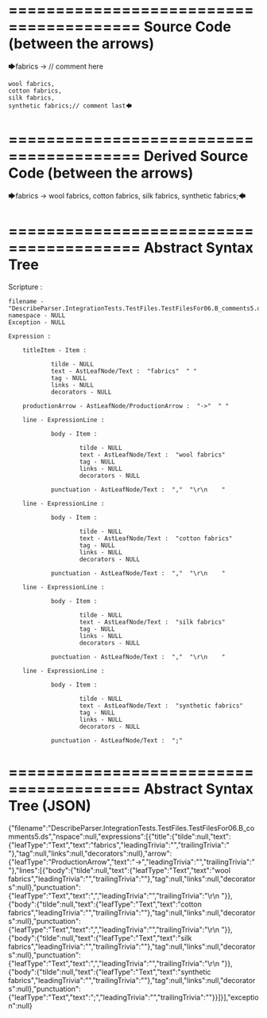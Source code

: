 ========================================
Source Code (between the arrows)
========================================

🡆fabrics -> // comment here

    wool fabrics,
    cotton fabrics,
    silk fabrics,
    synthetic fabrics;// comment last🡄

========================================
Derived Source Code (between the arrows)
========================================

🡆fabrics -> wool fabrics,
    cotton fabrics,
    silk fabrics,
    synthetic fabrics;🡄

========================================
Abstract Syntax Tree
========================================

Scripture : 

    filename - "DescribeParser.IntegrationTests.TestFiles.TestFilesFor06.B_comments5.ds"
    namespace - NULL
    Exception - NULL

    Expression : 
    
        titleItem - Item : 
            
                tilde - NULL
                text - AstLeafNode/Text :  "fabrics"  " "
                tag - NULL
                links - NULL
                decorators - NULL
            
        productionArrow - AstLeafNode/ProductionArrow :  "->"  " "
    
        line - ExpressionLine : 
            
                body - Item : 
                    
                        tilde - NULL
                        text - AstLeafNode/Text :  "wool fabrics" 
                        tag - NULL
                        links - NULL
                        decorators - NULL
                    
                punctuation - AstLeafNode/Text :  ","  "\r\n    "
            
        line - ExpressionLine : 
            
                body - Item : 
                    
                        tilde - NULL
                        text - AstLeafNode/Text :  "cotton fabrics" 
                        tag - NULL
                        links - NULL
                        decorators - NULL
                    
                punctuation - AstLeafNode/Text :  ","  "\r\n    "
            
        line - ExpressionLine : 
            
                body - Item : 
                    
                        tilde - NULL
                        text - AstLeafNode/Text :  "silk fabrics" 
                        tag - NULL
                        links - NULL
                        decorators - NULL
                    
                punctuation - AstLeafNode/Text :  ","  "\r\n    "
            
        line - ExpressionLine : 
            
                body - Item : 
                    
                        tilde - NULL
                        text - AstLeafNode/Text :  "synthetic fabrics" 
                        tag - NULL
                        links - NULL
                        decorators - NULL
                    
                punctuation - AstLeafNode/Text :  ";" 
            
    
========================================
Abstract Syntax Tree (JSON)
========================================

{"filename":"DescribeParser.IntegrationTests.TestFiles.TestFilesFor06.B_comments5.ds","nspace":null,"expressions":[{"title":{"tilde":null,"text":{"leafType":"Text","text":"fabrics","leadingTrivia":"","trailingTrivia":" "},"tag":null,"links":null,"decorators":null},"arrow":{"leafType":"ProductionArrow","text":"->","leadingTrivia":"","trailingTrivia":" "},"lines":[{"body":{"tilde":null,"text":{"leafType":"Text","text":"wool fabrics","leadingTrivia":"","trailingTrivia":""},"tag":null,"links":null,"decorators":null},"punctuation":{"leafType":"Text","text":",","leadingTrivia":"","trailingTrivia":"\r\n    "}},{"body":{"tilde":null,"text":{"leafType":"Text","text":"cotton fabrics","leadingTrivia":"","trailingTrivia":""},"tag":null,"links":null,"decorators":null},"punctuation":{"leafType":"Text","text":",","leadingTrivia":"","trailingTrivia":"\r\n    "}},{"body":{"tilde":null,"text":{"leafType":"Text","text":"silk fabrics","leadingTrivia":"","trailingTrivia":""},"tag":null,"links":null,"decorators":null},"punctuation":{"leafType":"Text","text":",","leadingTrivia":"","trailingTrivia":"\r\n    "}},{"body":{"tilde":null,"text":{"leafType":"Text","text":"synthetic fabrics","leadingTrivia":"","trailingTrivia":""},"tag":null,"links":null,"decorators":null},"punctuation":{"leafType":"Text","text":";","leadingTrivia":"","trailingTrivia":""}}]}],"exception":null}